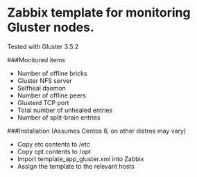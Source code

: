 Zabbix template for monitoring Gluster nodes.
==============
Tested with Gluster 3.5.2

###Monitored items

- Number of offline bricks
- Gluster NFS server
- Selfheal daemon
- Number of offline peers
- Glusterd TCP port
- Total number of unhealed entries
- Number of split-brain entries

###Installation
(Assumes Centos 6, on other distros may vary)

- Copy etc contents to /etc
- Copy opt contents to /opt
- Import template_app_gluster.xml into Zabbix
- Assign the template to the relevant hosts
